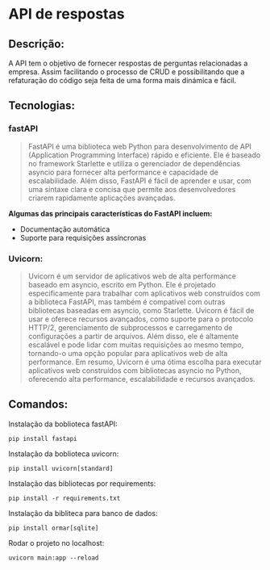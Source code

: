 # API de respostas

## Descrição:
A API tem o objetivo de fornecer respostas de perguntas relacionadas a empresa. Assim facilitando o processo de CRUD e possibilitando que a refaturação do código seja feita de uma forma mais dinámica e fácil.

## Tecnologias:
### fastAPI
> FastAPI é uma biblioteca web Python para desenvolvimento de API (Application Programming Interface) rápido e eficiente. Ele é baseado no framework Starlette e utiliza o gerenciador de dependências asyncio para fornecer alta performance e capacidade de escalabilidade.
> Além disso, FastAPI é fácil de aprender e usar, com uma sintaxe clara e concisa que permite aos desenvolvedores criarem rapidamente aplicações avançadas.

**Algumas das principais características do FastAPI incluem:**
- Documentação automática
- Suporte para requisições assíncronas

### Uvicorn:
> Uvicorn é um servidor de aplicativos web de alta performance baseado em asyncio, escrito em Python. Ele é projetado especificamente para trabalhar com aplicativos web construídos com a biblioteca FastAPI, mas também é compatível com outras bibliotecas baseadas em asyncio, como Starlette.
> Uvicorn é fácil de usar e oferece recursos avançados, como suporte para o protocolo HTTP/2, gerenciamento de subprocessos e carregamento de configurações a partir de arquivos. Além disso, ele é altamente escalável e pode lidar com muitas requisições ao mesmo tempo, tornando-o uma opção popular para aplicativos web de alta performance.
> Em resumo, Uvicorn é uma ótima escolha para executar aplicativos web construídos com bibliotecas asyncio no Python, oferecendo alta performance, escalabilidade e recursos avançados.

## Comandos:
Instalação da boblioteca fastAPI:
```
pip install fastapi
```
Instalação da boblioteca uvicorn:
```
pip install uvicorn[standard]
```
Instalação das bibliotecas por requirements:
```
pip install -r requirements.txt
```
Instalação da bibliteca para banco de dados:
```
pip install ormar[sqlite]
```
Rodar o projeto no localhost: 
```
uvicorn main:app --reload
```